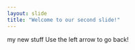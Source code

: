```yaml
---
layout: slide
title: "Welcome to our second slide!"
---
```

my new stuff
Use the left arrow to go back!
